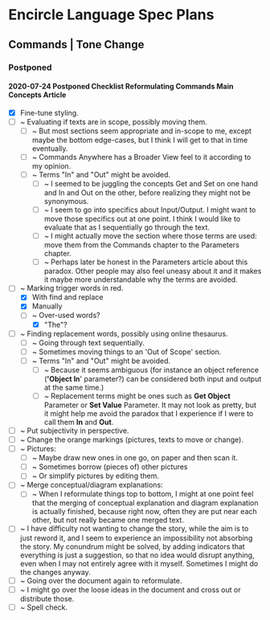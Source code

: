 Encircle Language Spec Plans
============================

Commands | Tone Change
----------------------

### Postponed

#### 2020-07-24 Postponed Checklist Reformulating Commands Main Concepts Article

- [x] Fine-tune styling.
- [ ] ~ Evaluating if texts are in scope, possibly moving them.
    - [ ] ~ But most sections seem appropriate and in-scope to me, except maybe the bottom edge-cases, but I think I will get to that in time eventually.
    - [ ] ~ Commands Anywhere has a Broader View feel to it according to my opinion.
    - [ ] ~ Terms "In" and "Out" might be avoided.
        - [ ] ~ I seemed to be juggling the concepts Get and Set on one hand and In and Out on the other, before realizing they might not be synonymous.
        - [ ] ~ I seem to go into specifics about Input/Output. I might want to move those specifics out at one point. I think I would like to evaluate that as I sequentially go through the text.
        - [ ] ~ I might actually move the section where those terms are used: move them from the Commands chapter to the Parameters chapter.
        - [ ] ~ Perhaps later be honest in the Parameters article about this paradox. Other people may also feel uneasy about it and it makes it maybe more understandable why the terms are avoided.
- [ ] ~ Marking trigger words in red.
    - [x] With find and replace
    - [x] Manually
    - [ ] ~ Over-used words?
        - [x] "The"?
- [ ] ~ Finding replacement words, possibly using online thesaurus.
    - [ ] ~ Going through text sequentially.
    - [ ] ~ Sometimes moving things to an 'Out of Scope' section.
    - [ ] ~ Terms "In" and "Out" might be avoided.
        - [ ] ~ Because it seems ambiguous (for instance an object reference (__'Object In__' parameter?) can be considered both input and output at the same time.)
        - [ ] ~ Replacement terms might be ones such as __Get Object__ Parameter or __Set Value__ Parameter. It may not look as pretty, but it might help me avoid the paradox that I experience if I were to call them __In__ and __Out__.
- [ ] ~ Put subjectivity in perspective.
- [ ] ~ Change the orange markings (pictures, texts to move or change).
- [ ] ~ Pictures:
    - [ ] ~ Maybe draw new ones in one go, on paper and then scan it.
    - [ ] ~ Sometimes borrow (pieces of) other pictures
    - [ ] ~ Or simplify pictures by editing them.
- [ ] ~ Merge conceptual/diagram explanations:
    - [ ] ~ When I reformulate things top to bottom, I might at one point feel that the merging of conceptual explanation and diagram explanation is actually finished, because right now, often they are put near each other, but not really became one merged text.
- [ ] ~ I have difficulty not wanting to change the story, while the aim is to just reword it, and I seem to experience an impossibility not absorbing the story. My conundrum might be solved, by adding indicators that everything is just a suggestion, so that no idea would disrupt anything, even when I may not entirely agree with it myself. Sometimes I might do the changes anyway.
- [ ] ~ Going over the document again to reformulate.
- [ ] ~ I might go over the loose ideas in the document and cross out or distribute those.
- [ ] ~ Spell check.